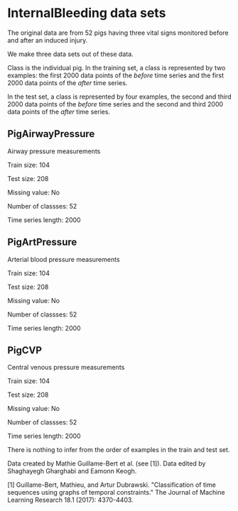 # InternalBleeding data sets

The original data are from 52 pigs having three vital signs monitored before and after an induced injury. 

We make three data sets out of these data.

Class is the individual pig. In the training set, a class is represented by two examples: the first 2000 data points of the *before* time series and the first 2000 data points of the *after* time series. 

In the test set, a class is represented by four examples, the second and third 2000 data points of the *before* time series and the second and third 2000 data points of the *after* time series. 

## PigAirwayPressure
Airway pressure measurements

Train size: 104

Test size: 208

Missing value: No

Number of classses: 52

Time series length: 2000

## PigArtPressure
Arterial blood pressure measurements

Train size: 104

Test size: 208

Missing value: No

Number of classses: 52

Time series length: 2000

## PigCVP
Central venous pressure measurements

Train size: 104

Test size: 208

Missing value: No

Number of classses: 52

Time series length: 2000

There is nothing to infer from the order of examples in the train and test set.

Data created by Mathie Guillame-Bert et al. (see [1]). Data edited by Shaghayegh Gharghabi and Eamonn Keogh.

[1] Guillame-Bert, Mathieu, and Artur Dubrawski. "Classification of time sequences using graphs of temporal constraints." The Journal of Machine Learning Research 18.1 (2017): 4370-4403.